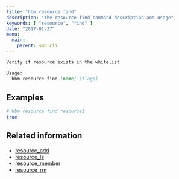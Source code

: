 ```yaml
---
title: "hbm resource find"
description: "The resource find command description and usage"
keywords: [ "resource", "find" ]
date: "2017-01-27"
menu:
  main:
    parent: smn_cli
---
```


```markdown
Verify if resource exists in the whitelist

Usage:
  hbm resource find [name] [flags]
```

## Examples

```bash
# hbm resource find resource1
true
```

## Related information

* [resource_add](resource_add.md)
* [resource_ls](resource_ls.md)
* [resource_member](resource_member.md)
* [resource_rm](resource_rm.md)
